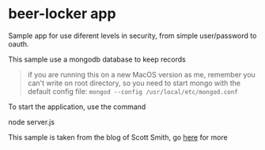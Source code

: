 # beer-locker app

Sample app for use diferent levels in security, from simple user/password to oauth.

This sample use a mongodb database to keep records

> if you are running this on a new MacOS version as me, remember you can't write on root directory, so you need to start mongo with the default config file: `mongod --config /usr/local/etc/mongod.conf`

To start the application, use the command

node server.js

This sample is taken from the blog of Scott Smith, go [here](http://scottksmith.com/blog/2014/09/18/beer-locker-building-a-restful-api-with-node-username-and-password/) for more